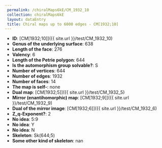 ```yaml
--- 
 permalink: /chiralMaps6kE/CM_1932_10 
 collection: chiralMaps6kE
 layout: dataEntry
 title: Chiral maps up to 6000 edges - CM[1932;10]
---
```


- **ID**: [CM[1932;10]]({{ site.url }}/test/CM_1932_10)
- **Genus of the underlying surface**: 638
- **Length of the face**: 276
- **Valency**: 6
- **Length of the Petrie polygon**: 644
- **Is the automorphism group solvable?**: S
- **Number of vertices**: 644
- **Number of edges**: 1932
- **Number of faces**: 14
- **The map is self-**: none
- **Dual map**: [CM[1932;5]]({{ site.url }}/test/CM_1932_5)
- **Mirror (enantihomorphic) map**: [CM[1932;9]]({{ site.url }}/test/CM_1932_9)
- **Dual of the mirror image**: [CM[1932;6]]({{ site.url }}/test/CM_1932_6)
- **Z_q-Exponent?**: 2
- **No idea**:  5:9
- **No idea**: Y
- **No idea**: N
- **Skeleton**: Sk(644;5)
- **Some other kind of skeleton**: nan
